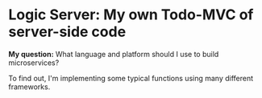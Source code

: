 # Logic Server: My own Todo-MVC of server-side code

**My question:** What language and platform should I use to build microservices?

To find out, I'm implementing some typical functions using many different frameworks.
